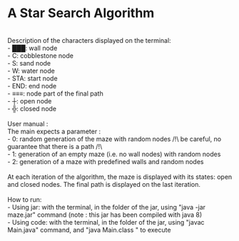 # A Star Search Algorithm
</br>
Description of the characters displayed on the terminal:</br>
- ███: wall node</br>
- C: cobblestone node</br>
- S: sand node</br>
- W: water node</br>
- STA: start node</br>
- END: end node</br>
- ≡≡≡: node part of the final path</br>
- ┼: open node</br>
- ╬: closed node</br>
</br>
User manual :</br>
The main expects a parameter :</br>
- 0: random generation of the maze with random nodes /!\ be careful, no guarantee that there is a path /!\</br>
- 1: generation of an empty maze (i.e. no wall nodes) with random nodes</br>
- 2: generation of a maze with predefined walls and random nodes</br>
</br>
At each iteration of the algorithm, the maze is displayed with its states: open and closed nodes. The final path is displayed on the last iteration.</br>
</br>
How to run:</br>
- Using jar: with the terminal, in the folder of the jar, using "java -jar maze.jar" command (note : this jar has been compiled with java 8)</br>
- Using code: with the terminal, in the folder of the jar, using "javac Main.java" command, and "java Main.class <maze number>" to execute
